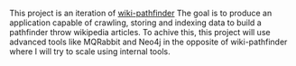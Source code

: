 <p>
    This project is an iteration of <a href="https://github.com/nem0z/wiki-pathfinder ">wiki-pathfinder<a>
    The goal is to produce an application capable of crawling, storing and indexing data to build a pathfinder throw wikipedia articles.
    To achive this, this project will use advanced tools like MQRabbit and Neo4j in the opposite of wiki-pathfinder where I will try to scale using internal tools. 
<p>